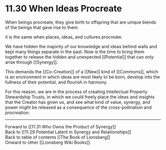 # 11.30 When Ideas Procreate

When beings procreate, they give birth to offspring that are unique blends of the beings that gave rise to them.

it is the same when places, ideas, and cultures procreate.

We have hidden the majority of our knowledge and ideas behind walls and kept many things separate in the past. Now is the time to bring them together to release the hidden and unexpected [[Potential]] that can only arise through [[Synergy]].

This demands the [[Co-Creation]] of a [[New]] kind of [[Commons]], which is an environment in which ideas are most likely to be born, develop into the fullness of their potential, and flourish in harmony. 

For this reason, we are in the process of creating Intellectual Property Stewardship Trusts, in which we could freely place the ideas and insights that the Creator has given us, and see what kind of value, synergy, and power might be released as a consequence of the cross-pollination and procreation. 

___

Forward to [[11.31 Who Owns the Product of Synergy]]  
Back to [[11.29 Potential Latent in Synergy and Relationships]]  
Back to table of contents [[The Book of Lionsberg]]  
Onward to other [[Lionsberg Wiki Books]]  